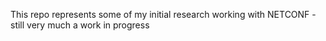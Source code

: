 This repo represents some of my initial research working with NETCONF -still very much a work in progress
